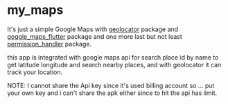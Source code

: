 # my_maps

It's just a simple Google Maps with [geolocator](https://pub.dev/packages/geolocator) package and [goggle_maps_flutter](https://pub.dev/packages/google_maps_flutter) package and one more last but not least [permission_handler](https://pub.dev/packages/permission_handler) package.

this app is integrated with google maps api for search place id by name to get latitude longitude and search nearby places, and with geolocator it can track your location.

NOTE: I cannot share the Api key since it's used billing account so ... put your own key and i can't share the apk either since to hit the api has limit.


